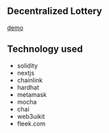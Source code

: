## Decentralized Lottery
[demo](https://tiny-dew-2052.on.fleek.co/)

## Technology used
- solidity
- nextjs
- chainlink
- hardhat
- metamask
- mocha
- chai
- web3uikit
- fleek.com